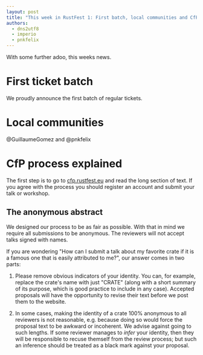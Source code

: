 ```yaml
---
layout: post
title: "This week in RustFest 1: First batch, local communities and CfP process explained"
authors:
  - dns2utf8
  - imperio
  - pnkfelix
---
```


With some further adoo, this weeks news.

# First ticket batch

We proudly announce the first batch of regular tickets.


# Local communities

@GuillaumeGomez and @pnkfelix

# CfP process explained

The first step is to go to [cfp.rustfest.eu](https://cfp.rustfest.eu/events/rustfest-paris) and read the long section of text.
If you agree with the process you should register an account and submit your talk or workshop.

## The anonymous abstract

We designed our process to be as fair as possible.
With that in mind we require all submissions to be anonymous.
The reviewers will not accept talks signed with names.

If you are wondering "How can I submit a talk about my favorite crate
if it is a famous one that is easily attributed to me?", our answer
comes in two parts:

1. Please remove obvious indicators of your identity. You can, for
example, replace the crate's name with just "CRATE" (along with a
short summary of its purpose, which is good practice to include in any
case). Accepted proposals will have the opportunity to revise their
text before we post them to the website.

2. In some cases, making the identity of a crate 100% anonymous to all
reviewers is not reasonable, e.g. because doing so would force the
proposal text to be awkward or incoherent. We advise against going to
such lengths. If some reviewer manages to *infer* your identity, then
they will be responsible to recuse themself from the review process;
but such an inference should be treated as a black mark against your
proposal.
